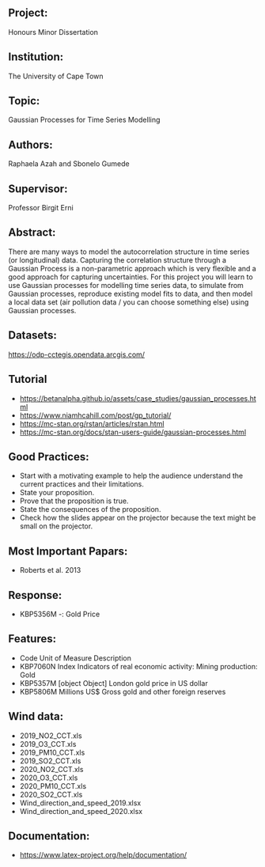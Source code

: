 ## Project:

Honours Minor Dissertation

## Institution:

The University of Cape Town

## Topic:

Gaussian Processes for Time Series Modelling

## Authors:

Raphaela Azah and Sbonelo Gumede

## Supervisor:

Professor Birgit Erni

## Abstract:

There are many ways to model the autocorrelation structure in time series (or longitudinal) data. Capturing the correlation structure through a Gaussian Process is a non-parametric approach which is very flexible and a good approach for capturing uncertainties. For this project you will learn to use Gaussian processes for modelling time series data, to simulate from Gaussian processes, reproduce existing model fits to data, and then model a local data set (air pollution data / you can choose something else) using Gaussian processes.

## Datasets:

https://odp-cctegis.opendata.arcgis.com/

## Tutorial

- https://betanalpha.github.io/assets/case_studies/gaussian_processes.html
- https://www.niamhcahill.com/post/gp_tutorial/
- https://mc-stan.org/rstan/articles/rstan.html
- https://mc-stan.org/docs/stan-users-guide/gaussian-processes.html

## Good Practices:

- Start with a motivating example to help the audience understand the current practices and their limitations.
- State your proposition.
- Prove that the proposition is true.
- State the consequences of the proposition.
- Check how the slides appear on the projector because the text might be small on the projector.

## Most Important Papars:

- Roberts et al. 2013

## Response:

- KBP5356M -: Gold Price

## Features:

- Code Unit of Measure Description
- KBP7060N Index Indicators of real economic activity: Mining production: Gold
- KBP5357M [object Object] London gold price in US dollar
- KBP5806M Millions US$ Gross gold and other foreign reserves

## Wind data:

- 2019_NO2_CCT.xls
- 2019_O3_CCT.xls
- 2019_PM10_CCT.xls
- 2019_SO2_CCT.xls
- 2020_NO2_CCT.xls
- 2020_O3_CCT.xls
- 2020_PM10_CCT.xls
- 2020_SO2_CCT.xls
- Wind_direction_and_speed_2019.xlsx
- Wind_direction_and_speed_2020.xlsx

## Documentation:

- https://www.latex-project.org/help/documentation/
